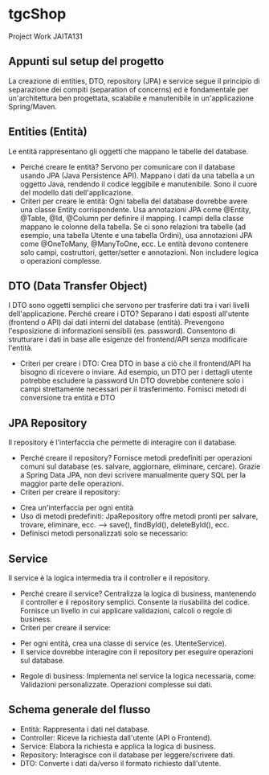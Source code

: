 # tgcShop
Project Work JAITA131

## Appunti sul setup del progetto
La creazione di entities, DTO, repository (JPA) e service segue il principio di separazione dei compiti (separation of concerns) ed è fondamentale per un'architettura ben progettata, scalabile e manutenibile in un'applicazione Spring/Maven.

## Entities (Entità)
Le entità rappresentano gli oggetti che mappano le tabelle del database.
* Perché creare le entità?
Servono per comunicare con il database usando JPA (Java Persistence API).
Mappano i dati da una tabella a un oggetto Java, rendendo il codice leggibile e manutenibile.
Sono il cuore del modello dati dell'applicazione.
* Criteri per creare le entità:
Ogni tabella del database dovrebbe avere una classe Entity corrispondente.
Usa annotazioni JPA come @Entity, @Table, @Id, @Column per definire il mapping.
I campi della classe mappano le colonne della tabella.
Se ci sono relazioni tra tabelle (ad esempio, una tabella Utente e una tabella Ordini), usa annotazioni JPA come @OneToMany, @ManyToOne, ecc.
Le entità devono contenere solo campi, costruttori, getter/setter e annotazioni.
Non includere logica o operazioni complesse.

## DTO (Data Transfer Object)
I DTO sono oggetti semplici che servono per trasferire dati tra i vari livelli dell'applicazione.
Perché creare i DTO?
Separano i dati esposti all'utente (frontend o API) dai dati interni del database (entità).
Prevengono l'esposizione di informazioni sensibili (es. password).
Consentono di strutturare i dati in base alle esigenze del frontend/API senza modificare l'entità.
* Criteri per creare i DTO:
Crea DTO in base a ciò che il frontend/API ha bisogno di ricevere o inviare.
Ad esempio, un DTO per i dettagli utente potrebbe escludere la password
Un DTO dovrebbe contenere solo i campi strettamente necessari per il trasferimento.
Fornisci metodi di conversione tra entità e DTO


## JPA Repository
Il repository è l'interfaccia che permette di interagire con il database.
* Perché creare il repository?
Fornisce metodi predefiniti per operazioni comuni sul database (es. salvare, aggiornare, eliminare, cercare).
Grazie a Spring Data JPA, non devi scrivere manualmente query SQL per la maggior parte delle operazioni.
* Criteri per creare il repository:
- Crea un'interfaccia per ogni entità
- Uso di metodi predefiniti:
JpaRepository offre metodi pronti per salvare, trovare, eliminare, ecc. --> save(), findById(), deleteById(), ecc.
- Definisci metodi personalizzati solo se necessario:

## Service
Il service è la logica intermedia tra il controller e il repository.
* Perché creare il service?
Centralizza la logica di business, mantenendo il controller e il repository semplici.
Consente la riusabilità del codice.
Fornisce un livello in cui applicare validazioni, calcoli o regole di business.
* Criteri per creare il service:
- Per ogni entità, crea una classe di service (es. UtenteService).
- Il service dovrebbe interagire con il repository per eseguire operazioni sul database.
* Regole di business:
Implementa nel service la logica necessaria, come:
Validazioni personalizzate.
Operazioni complesse sui dati.


## Schema generale del flusso
* Entità: Rappresenta i dati nel database.
* Controller: Riceve la richiesta dall'utente (API o Frontend).
* Service: Elabora la richiesta e applica la logica di business.
* Repository: Interagisce con il database per leggere/scrivere dati.
* DTO: Converte i dati da/verso il formato richiesto dall'utente.



